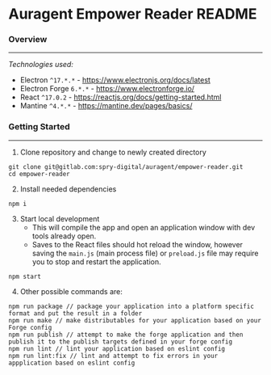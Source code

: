# Auragent Empower Reader README

### Overview
-----------------------
_Technologies used:_

- Electron `^17.*.*` - https://www.electronjs.org/docs/latest
- Electron Forge `6.*.*` - https://www.electronforge.io/
- React `^17.0.2` - https://reactjs.org/docs/getting-started.html
- Mantine `^4.*.*` - https://mantine.dev/pages/basics/

### Getting Started
-----------------------
1. Clone repository and change to newly created directory
```
git clone git@gitlab.com:spry-digital/auragent/empower-reader.git
cd empower-reader
```
2. Install needed dependencies
```
npm i
```
3. Start local development
    - This will compile the app and open an application window with dev tools already open.
    - Saves to the React files should hot reload the window, however saving the `main.js` (main process file) or `preload.js` file may require you to stop and restart the application.
```
npm start
```
4. Other possible commands are:
```
npm run package // package your application into a platform specific format and put the result in a folder
npm run make // make distributables for your application based on your Forge config
npm run publish // attempt to make the forge application and then publish it to the publish targets defined in your forge config
npm run lint // lint your application based on eslint config
npm run lint:fix // lint and attempt to fix errors in your appplication based on eslint config
```

